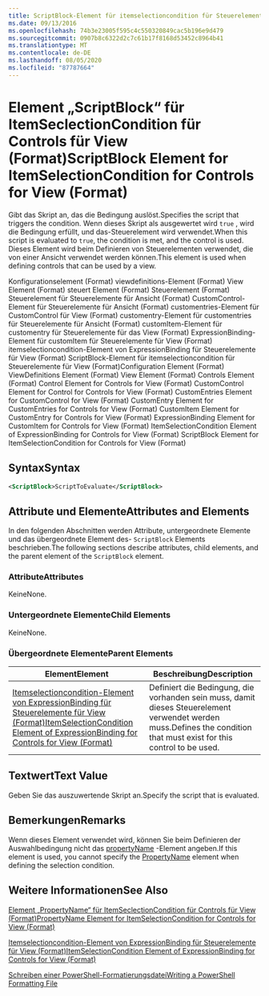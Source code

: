 ```yaml
---
title: ScriptBlock-Element für itemselectioncondition für Steuerelemente für View (Format) | Microsoft-Dokumentation
ms.date: 09/13/2016
ms.openlocfilehash: 74b3e23005f595c4c550320849cac5b196e9d479
ms.sourcegitcommit: 0907b8c6322d2c7c61b17f8168d53452c8964b41
ms.translationtype: MT
ms.contentlocale: de-DE
ms.lasthandoff: 08/05/2020
ms.locfileid: "87787664"
---
```

# <a name="scriptblock-element-for-itemselectioncondition-for-controls-for-view-format"></a><span data-ttu-id="8db84-102">Element „ScriptBlock“ für ItemSeclectionCondition für Controls für View (Format)</span><span class="sxs-lookup"><span data-stu-id="8db84-102">ScriptBlock Element for ItemSelectionCondition for Controls for View (Format)</span></span>

<span data-ttu-id="8db84-103">Gibt das Skript an, das die Bedingung auslöst.</span><span class="sxs-lookup"><span data-stu-id="8db84-103">Specifies the script that triggers the condition.</span></span> <span data-ttu-id="8db84-104">Wenn dieses Skript als ausgewertet wird `true` , wird die Bedingung erfüllt, und das-Steuerelement wird verwendet.</span><span class="sxs-lookup"><span data-stu-id="8db84-104">When this script is evaluated to `true`, the condition is met, and the control is used.</span></span> <span data-ttu-id="8db84-105">Dieses Element wird beim Definieren von Steuerelementen verwendet, die von einer Ansicht verwendet werden können.</span><span class="sxs-lookup"><span data-stu-id="8db84-105">This element is used when defining controls that can be used by a view.</span></span>

<span data-ttu-id="8db84-106">Konfigurationselement (Format) viewdefinitions-Element (Format) View Element (Format) steuert Element (Format) Steuerelement (Format) Steuerelement für Steuerelemente für Ansicht (Format) CustomControl-Element für Steuerelemente für Ansicht (Format) customentries-Element für CustomControl für View (Format) customentry-Element für customentries für Steuerelemente für Ansicht (Format) customItem-Element für customentry für Steuerelemente für das View (Format) ExpressionBinding-Element für customItem für Steuerelemente für View (Format) itemselectioncondition-Element von ExpressionBinding für Steuerelemente für View (Format) ScriptBlock-Element für itemselectioncondition für Steuerelemente für View (Format)</span><span class="sxs-lookup"><span data-stu-id="8db84-106">Configuration Element (Format) ViewDefinitions Element (Format) View Element (Format) Controls Element (Format) Control Element for Controls for View (Format) CustomControl Element for Control for Controls for View (Format) CustomEntries Element for CustomControl for View (Format) CustomEntry Element for CustomEntries for Controls for View (Format) CustomItem Element for CustomEntry for Controls for View (Format) ExpressionBinding Element for CustomItem for Controls for View (Format) ItemSelectionCondition Element of ExpressionBinding for Controls for View (Format) ScriptBlock Element for ItemSelectionCondition for Controls for View (Format)</span></span>

## <a name="syntax"></a><span data-ttu-id="8db84-107">Syntax</span><span class="sxs-lookup"><span data-stu-id="8db84-107">Syntax</span></span>

```xml
<ScriptBlock>ScriptToEvaluate</ScriptBlock>
```

## <a name="attributes-and-elements"></a><span data-ttu-id="8db84-108">Attribute und Elemente</span><span class="sxs-lookup"><span data-stu-id="8db84-108">Attributes and Elements</span></span>

<span data-ttu-id="8db84-109">In den folgenden Abschnitten werden Attribute, untergeordnete Elemente und das übergeordnete Element des- `ScriptBlock` Elements beschrieben.</span><span class="sxs-lookup"><span data-stu-id="8db84-109">The following sections describe attributes, child elements, and the parent element of the `ScriptBlock` element.</span></span>

### <a name="attributes"></a><span data-ttu-id="8db84-110">Attribute</span><span class="sxs-lookup"><span data-stu-id="8db84-110">Attributes</span></span>

<span data-ttu-id="8db84-111">Keine</span><span class="sxs-lookup"><span data-stu-id="8db84-111">None.</span></span>

### <a name="child-elements"></a><span data-ttu-id="8db84-112">Untergeordnete Elemente</span><span class="sxs-lookup"><span data-stu-id="8db84-112">Child Elements</span></span>

<span data-ttu-id="8db84-113">Keine</span><span class="sxs-lookup"><span data-stu-id="8db84-113">None.</span></span>

### <a name="parent-elements"></a><span data-ttu-id="8db84-114">Übergeordnete Elemente</span><span class="sxs-lookup"><span data-stu-id="8db84-114">Parent Elements</span></span>

|<span data-ttu-id="8db84-115">Element</span><span class="sxs-lookup"><span data-stu-id="8db84-115">Element</span></span>|<span data-ttu-id="8db84-116">Beschreibung</span><span class="sxs-lookup"><span data-stu-id="8db84-116">Description</span></span>|
|-------------|-----------------|
|[<span data-ttu-id="8db84-117">Itemselectioncondition-Element von ExpressionBinding für Steuerelemente für View (Format)</span><span class="sxs-lookup"><span data-stu-id="8db84-117">ItemSelectionCondition Element of ExpressionBinding for Controls for View (Format)</span></span>](./itemselectioncondition-element-for-expressionbinding-for-controls-for-view-format.md)|<span data-ttu-id="8db84-118">Definiert die Bedingung, die vorhanden sein muss, damit dieses Steuerelement verwendet werden muss.</span><span class="sxs-lookup"><span data-stu-id="8db84-118">Defines the condition that must exist for this control to be used.</span></span>|

## <a name="text-value"></a><span data-ttu-id="8db84-119">Textwert</span><span class="sxs-lookup"><span data-stu-id="8db84-119">Text Value</span></span>

<span data-ttu-id="8db84-120">Geben Sie das auszuwertende Skript an.</span><span class="sxs-lookup"><span data-stu-id="8db84-120">Specify the script that is evaluated.</span></span>

## <a name="remarks"></a><span data-ttu-id="8db84-121">Bemerkungen</span><span class="sxs-lookup"><span data-stu-id="8db84-121">Remarks</span></span>

<span data-ttu-id="8db84-122">Wenn dieses Element verwendet wird, können Sie beim Definieren der Auswahlbedingung nicht das [propertyName](./propertyname-element-for-itemselectioncondition-for-controls-for-view-format.md) -Element angeben.</span><span class="sxs-lookup"><span data-stu-id="8db84-122">If this element is used, you cannot specify the [PropertyName](./propertyname-element-for-itemselectioncondition-for-controls-for-view-format.md) element when defining the selection condition.</span></span>

## <a name="see-also"></a><span data-ttu-id="8db84-123">Weitere Informationen</span><span class="sxs-lookup"><span data-stu-id="8db84-123">See Also</span></span>

[<span data-ttu-id="8db84-124">Element „PropertyName“ für ItemSeclectionCondition für Controls für View (Format)</span><span class="sxs-lookup"><span data-stu-id="8db84-124">PropertyName Element for ItemSelectionCondition for Controls for View (Format)</span></span>](./propertyname-element-for-itemselectioncondition-for-controls-for-view-format.md)

[<span data-ttu-id="8db84-125">Itemselectioncondition-Element von ExpressionBinding für Steuerelemente für View (Format)</span><span class="sxs-lookup"><span data-stu-id="8db84-125">ItemSelectionCondition Element of ExpressionBinding for Controls for View (Format)</span></span>](./itemselectioncondition-element-for-expressionbinding-for-controls-for-view-format.md)

[<span data-ttu-id="8db84-126">Schreiben einer PowerShell-Formatierungsdatei</span><span class="sxs-lookup"><span data-stu-id="8db84-126">Writing a PowerShell Formatting File</span></span>](./writing-a-powershell-formatting-file.md)
